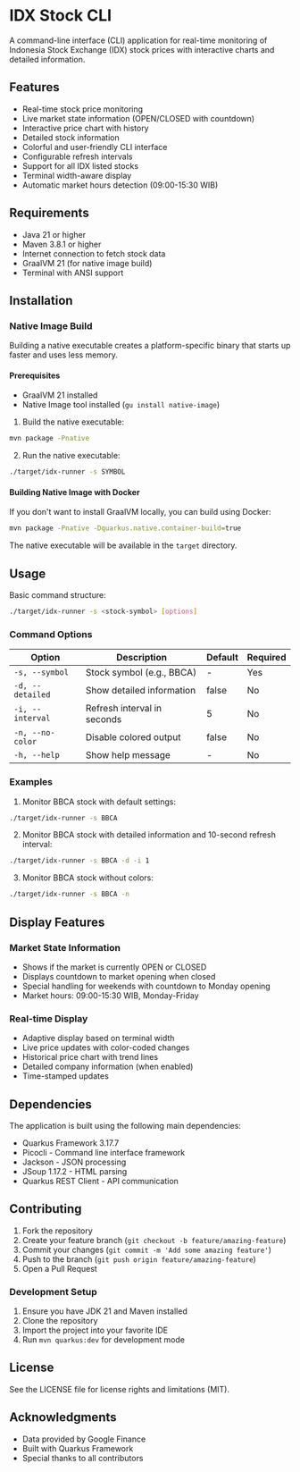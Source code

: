 # IDX Stock CLI

A command-line interface (CLI) application for real-time monitoring of Indonesia Stock Exchange (IDX) stock prices with interactive charts and detailed information.

## Features

- Real-time stock price monitoring
- Live market state information (OPEN/CLOSED with countdown)
- Interactive price chart with history
- Detailed stock information
- Colorful and user-friendly CLI interface
- Configurable refresh intervals
- Support for all IDX listed stocks
- Terminal width-aware display
- Automatic market hours detection (09:00-15:30 WIB)

## Requirements

- Java 21 or higher
- Maven 3.8.1 or higher
- Internet connection to fetch stock data
- GraalVM 21 (for native image build)
- Terminal with ANSI support

## Installation

### Native Image Build

Building a native executable creates a platform-specific binary that starts up faster and uses less memory.

#### Prerequisites
- GraalVM 21 installed
- Native Image tool installed (`gu install native-image`)

1. Build the native executable:
```bash
mvn package -Pnative
```

2. Run the native executable:
```bash
./target/idx-runner -s SYMBOL
```

#### Building Native Image with Docker

If you don't want to install GraalVM locally, you can build using Docker:

```bash
mvn package -Pnative -Dquarkus.native.container-build=true
```

The native executable will be available in the `target` directory.

## Usage

Basic command structure:
```bash
./target/idx-runner -s <stock-symbol> [options]
```

### Command Options

| Option | Description | Default | Required |
|--------|-------------|---------|----------|
| `-s, --symbol` | Stock symbol (e.g., BBCA) | - | Yes |
| `-d, --detailed` | Show detailed information | false | No |
| `-i, --interval` | Refresh interval in seconds | 5 | No |
| `-n, --no-color` | Disable colored output | false | No |
| `-h, --help` | Show help message | - | No |

### Examples

1. Monitor BBCA stock with default settings:
```bash
./target/idx-runner -s BBCA
```

2. Monitor BBCA stock with detailed information and 10-second refresh interval:
```bash
./target/idx-runner -s BBCA -d -i 1
```

3. Monitor BBCA stock without colors:
```bash
./target/idx-runner -s BBCA -n
```

## Display Features

### Market State Information
- Shows if the market is currently OPEN or CLOSED
- Displays countdown to market opening when closed
- Special handling for weekends with countdown to Monday opening
- Market hours: 09:00-15:30 WIB, Monday-Friday

### Real-time Display
- Adaptive display based on terminal width
- Live price updates with color-coded changes
- Historical price chart with trend lines
- Detailed company information (when enabled)
- Time-stamped updates

## Dependencies

The application is built using the following main dependencies:

- Quarkus Framework 3.17.7
- Picocli - Command line interface framework
- Jackson - JSON processing
- JSoup 1.17.2 - HTML parsing
- Quarkus REST Client - API communication

## Contributing

1. Fork the repository
2. Create your feature branch (`git checkout -b feature/amazing-feature`)
3. Commit your changes (`git commit -m 'Add some amazing feature'`)
4. Push to the branch (`git push origin feature/amazing-feature`)
5. Open a Pull Request

### Development Setup

1. Ensure you have JDK 21 and Maven installed
2. Clone the repository
3. Import the project into your favorite IDE
4. Run `mvn quarkus:dev` for development mode

## License
See the LICENSE file for license rights and limitations (MIT).

## Acknowledgments

- Data provided by Google Finance
- Built with Quarkus Framework
- Special thanks to all contributors
